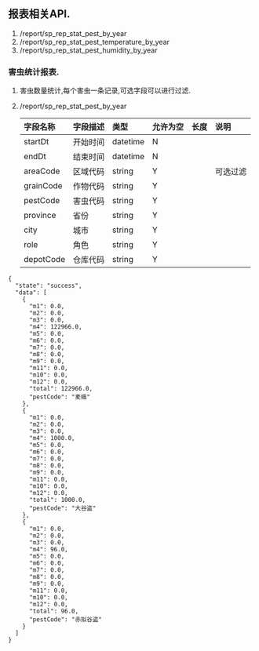 ## 报表相关API.
1. /report/sp_rep_stat_pest_by_year
1. /report/sp_rep_stat_pest_temperature_by_year
1. /report/sp_rep_stat_pest_humidity_by_year

### 害虫统计报表.
1. 害虫数量统计,每个害虫一条记录,可选字段可以进行过滤.
1. /report/sp_rep_stat_pest_by_year

    | 字段名称 | 字段描述 | 类型 | 允许为空 | 长度 | 说明 |
    | :--- | :--- | :--- | :--- | :--- | :--- |
    | startDt | 开始时间 | datetime | N |  |  |
    | endDt | 结束时间 | datetime | N |  |  |
    | areaCode | 区域代码 | string | Y |  |  可选过滤|
    | grainCode | 作物代码 | string | Y |  |  |
    | pestCode | 害虫代码 | string | Y |  |  |
    | province | 省份 | string | Y |  |  |
    | city | 城市 | string | Y |  |  |
    | role | 角色 | string | Y |  |  |
    | depotCode | 仓库代码 | string | Y |  |  |

```
{
  "state": "success",
  "data": [
    {
      "m1": 0.0,
      "m2": 0.0,
      "m3": 0.0,
      "m4": 122966.0,
      "m5": 0.0,
      "m6": 0.0,
      "m7": 0.0,
      "m8": 0.0,
      "m9": 0.0,
      "m11": 0.0,
      "m10": 0.0,
      "m12": 0.0,
      "total": 122966.0,
      "pestCode": "麦蛾"
    },
    {
      "m1": 0.0,
      "m2": 0.0,
      "m3": 0.0,
      "m4": 1000.0,
      "m5": 0.0,
      "m6": 0.0,
      "m7": 0.0,
      "m8": 0.0,
      "m9": 0.0,
      "m11": 0.0,
      "m10": 0.0,
      "m12": 0.0,
      "total": 1000.0,
      "pestCode": "大谷盗"
    },
    {
      "m1": 0.0,
      "m2": 0.0,
      "m3": 0.0,
      "m4": 96.0,
      "m5": 0.0,
      "m6": 0.0,
      "m7": 0.0,
      "m8": 0.0,
      "m9": 0.0,
      "m11": 0.0,
      "m10": 0.0,
      "m12": 0.0,
      "total": 96.0,
      "pestCode": "赤拟谷盗"
    }
  ]
}
```
